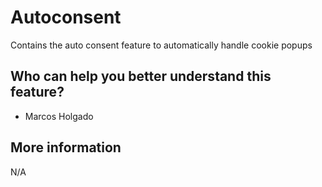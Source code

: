 # Autoconsent
Contains the auto consent feature to automatically handle cookie popups

## Who can help you better understand this feature?
- Marcos Holgado

## More information
N/A